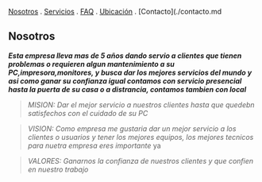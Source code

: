 [Nosotros](./nosotros.md) . [Servicios](./servicios.md) . [FAQ](FAQ.md) . [Ubicación](ubicacion.md) . [Contacto](./contacto.md

## Nosotros

**_Esta empresa lleva mas de 5 años dando servio a clientes que tienen problemas o requieren algun mantenimiento a su PC,impresora,monitores, y busca dar los mejores servicios del mundo y asi como ganar su confianza igual contamos con servicio presencial hasta la puerta de su casa o a distrancia, contamos tambien con local_** 

>_MISION: Dar el mejor servicio a nuestros clientes hasta que quedebn satisfechos con el cuidado de su PC_

>_VISION: Como empresa me gustaria dar un mejor servicio a los clientes o usuarios y tener los mejores equipos, los mejores tecnicos para nuetra empresa eres importante_ ya 

>_VALORES: Ganarnos la confianza de nuestros clientes y que confien en nuestro trabajo_
